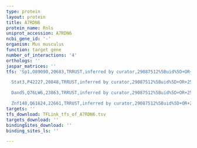 ```yaml
---
type: protein
layout: protein
title: A7RDN6
protein_name: Rnls
uniprot_accession: A7RDN6
ncbi_gene_id: '-'
organism: Mus musculus
function: target gene
number_of_interactions: '4'
orthologs: ''
jaspar_matrices: ''
tfs: 'Sp1,O89090,20683,TRRUST,inferred by curator,29087512%5Buid%5D+OR+25295465%5Buid%5D,Yes

  Stat3,P42227,20848,TRRUST,inferred by curator,29087512%5Buid%5D+OR+25295465%5Buid%5D,Yes

  Dand5,Q76LW6,23863,TRRUST,inferred by curator,29087512%5Buid%5D+OR+25295465%5Buid%5D,Yes

  Znf148,Q61624,22661,TRRUST,inferred by curator,29087512%5Buid%5D+OR+25295465%5Buid%5D,Yes'
targets: ''
tfs_download: TFLink_tfs_of_A7RDN6.tsv
targets_download: ''
bindingSites_download: ''
binding_sites_ls: ''

---
```

